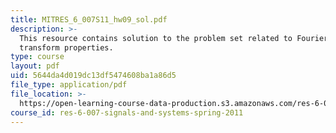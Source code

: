 ```yaml
---
title: MITRES_6_007S11_hw09_sol.pdf
description: >-
  This resource contains solution to the problem set related to Fourier
  transform properties.
type: course
layout: pdf
uid: 5644da4d019dc13df5474608ba1a86d5
file_type: application/pdf
file_location: >-
  https://open-learning-course-data-production.s3.amazonaws.com/res-6-007-signals-and-systems-spring-2011/5644da4d019dc13df5474608ba1a86d5_MITRES_6_007S11_hw09_sol.pdf
course_id: res-6-007-signals-and-systems-spring-2011
---
```

